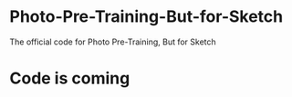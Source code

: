 # Photo-Pre-Training-But-for-Sketch
The official code for Photo Pre-Training, But for Sketch

# Code is coming
